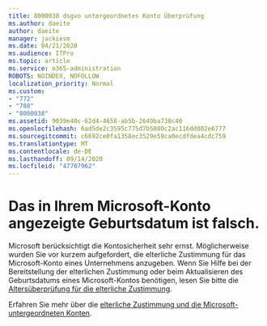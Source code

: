 ```yaml
---
title: 8000038 dsgvo untergeordnetes Konto Überprüfung
ms.author: daeite
author: daeite
manager: jackiesm
ms.date: 04/21/2020
ms.audience: ITPro
ms.topic: article
ms.service: o365-administration
ROBOTS: NOINDEX, NOFOLLOW
localization_priority: Normal
ms.custom:
- "772"
- "788"
- "8000038"
ms.assetid: 9039e40c-62d4-4658-ab5b-2649ba738c40
ms.openlocfilehash: 6ad5de2c3595c775d7b5080c2ac116dd002e6777
ms.sourcegitcommit: c6692ce0fa1358ec3529e59ca0ecdfdea4cdc759
ms.translationtype: MT
ms.contentlocale: de-DE
ms.lasthandoff: 09/14/2020
ms.locfileid: "47707962"
---
```

# <a name="date-of-birth-displayed-in-your-microsoft-account-is-incorrect"></a>Das in Ihrem Microsoft-Konto angezeigte Geburtsdatum ist falsch.

Microsoft berücksichtigt die Kontosicherheit sehr ernst. Möglicherweise wurden Sie vor kurzem aufgefordert, die elterliche Zustimmung für das Microsoft-Konto eines Unternehmens anzugeben. Wenn Sie Hilfe bei der Bereitstellung der elterlichen Zustimmung oder beim Aktualisieren des Geburtsdatums eines Microsoft-Kontos benötigen, lesen Sie bitte die [Altersüberprüfung für die elterliche Zustimmung](https://go.microsoft.com/fwlink/p/?linkid=874364).
  
Erfahren Sie mehr über die [elterliche Zustimmung und die Microsoft-untergeordneten Konten](https://go.microsoft.com/fwlink/p/?linkid=874365).
  